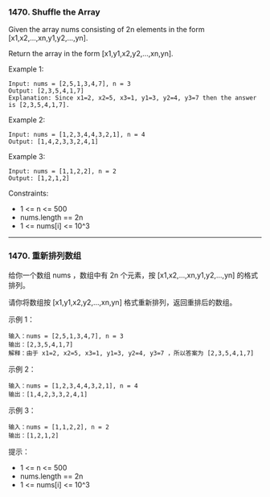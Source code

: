 ### 1470. Shuffle the Array
Given the array nums consisting of 2n elements in the form [x1,x2,...,xn,y1,y2,...,yn].

Return the array in the form [x1,y1,x2,y2,...,xn,yn].



Example 1:

	Input: nums = [2,5,1,3,4,7], n = 3
	Output: [2,3,5,4,1,7]
	Explanation: Since x1=2, x2=5, x3=1, y1=3, y2=4, y3=7 then the answer is [2,3,5,4,1,7].

Example 2:

	Input: nums = [1,2,3,4,4,3,2,1], n = 4
	Output: [1,4,2,3,3,2,4,1]

Example 3:

	Input: nums = [1,1,2,2], n = 2
	Output: [1,2,1,2]



Constraints:

* 1 <= n <= 500
* nums.length == 2n
* 1 <= nums[i] <= 10^3

----

### 1470. 重新排列数组
给你一个数组 nums ，数组中有 2n 个元素，按 [x1,x2,...,xn,y1,y2,...,yn] 的格式排列。

请你将数组按 [x1,y1,x2,y2,...,xn,yn] 格式重新排列，返回重排后的数组。



示例 1：

	输入：nums = [2,5,1,3,4,7], n = 3
	输出：[2,3,5,4,1,7]
	解释：由于 x1=2, x2=5, x3=1, y1=3, y2=4, y3=7 ，所以答案为 [2,3,5,4,1,7]

示例 2：

	输入：nums = [1,2,3,4,4,3,2,1], n = 4
	输出：[1,4,2,3,3,2,4,1]

示例 3：

	输入：nums = [1,1,2,2], n = 2
	输出：[1,2,1,2]



提示：

* 1 <= n <= 500
* nums.length == 2n
* 1 <= nums[i] <= 10^3
